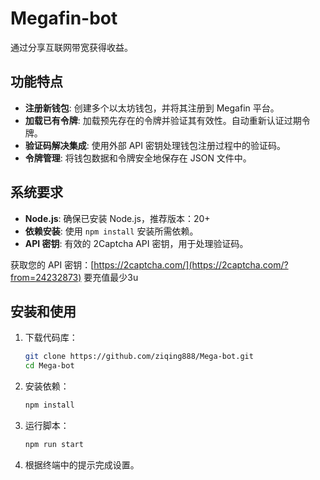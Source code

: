 # Megafin-bot

通过分享互联网带宽获得收益。

## 功能特点

- **注册新钱包**: 创建多个以太坊钱包，并将其注册到 Megafin 平台。
- **加载已有令牌**: 加载预先存在的令牌并验证其有效性。自动重新认证过期令牌。
- **验证码解决集成**: 使用外部 API 密钥处理钱包注册过程中的验证码。
- **令牌管理**: 将钱包数据和令牌安全地保存在 JSON 文件中。

## 系统要求

- **Node.js**: 确保已安装 Node.js，推荐版本：20+
- **依赖安装**: 使用 `npm install` 安装所需依赖。
- **API 密钥**: 有效的 2Captcha API 密钥，用于处理验证码。

获取您的 API 密钥：[https://2captcha.com/](https://2captcha.com/?from=24232873)
要充值最少3u

## 安装和使用

1. 下载代码库：
    ```bash
    git clone https://github.com/ziqing888/Mega-bot.git
    cd Mega-bot
    ```
2. 安装依赖：
    ```bash
    npm install
    ```
3. 运行脚本：
    ```bash
    npm run start
    ```
4. 根据终端中的提示完成设置。

